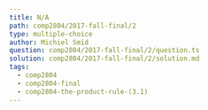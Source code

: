 ```yaml
---
title: N/A
path: comp2804/2017-fall-final/2
type: multiple-choice
author: Michiel Smid
question: comp2804/2017-fall-final/2/question.ts
solution: comp2804/2017-fall-final/2/solution.md
tags:
  - comp2804
  - comp2804-final
  - comp2804-the-product-rule-(3.1)
---
```

